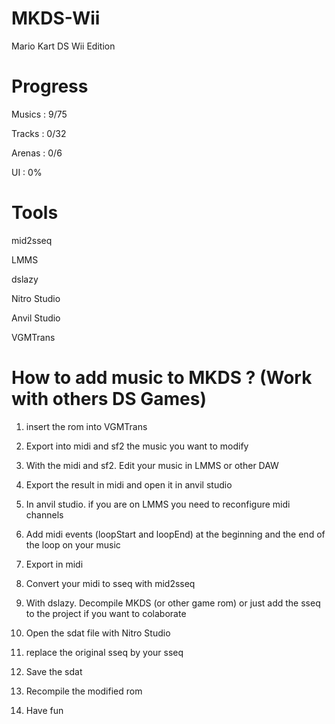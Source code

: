 # MKDS-Wii
 Mario Kart DS Wii Edition


# Progress


Musics : 9/75

Tracks : 0/32

Arenas : 0/6

UI : 0%


# Tools

mid2sseq

LMMS

dslazy

Nitro Studio

Anvil Studio 

VGMTrans


# How to add music to MKDS ? (Work with others DS Games)

1) insert the rom into VGMTrans

2) Export into midi and sf2 the music you want to modify

3) With the midi and sf2. Edit your music in LMMS or other DAW

4) Export the result in midi and open it in anvil studio

5) In anvil studio. if you are on LMMS you need to reconfigure midi channels

6) Add midi events (loopStart and loopEnd) at the beginning and the end of the loop on your music

7) Export in midi

8) Convert your midi to sseq with mid2sseq

9) With dslazy. Decompile MKDS (or other game rom) or just add the sseq to the project if you want to colaborate

10) Open the sdat file with Nitro Studio

11) replace the original sseq by your sseq

12) Save the sdat

13) Recompile the modified rom

14) Have fun
